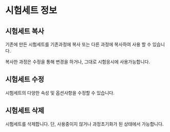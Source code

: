 # 시험세트 정보

## 시험세트 복사&#x20;

기존에 만든 시험세트를 기존과정에 복사 또는 다른 과정에 복사하여 사용 할 수 있습니다.

복사한 과정은 수정을 통해 변경을 하거나, 그대로 시험응시에 사용가능합니다.

## 시험세트 수정

시험세트의 다양한 속성 및 옵션사항을 수정할 수 있습니다.

## 시험세트 삭제&#x20;

시험세트를 삭제합니다. 단, 사용중이지 않거나 과정초기화가 된 상태에서 가능합니다.
